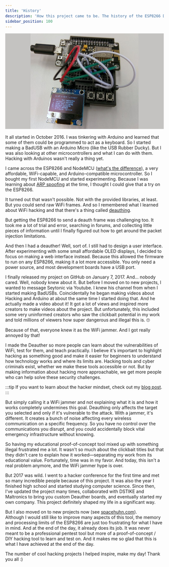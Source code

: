 ```yaml
---
title: 'History'
description: 'How this project came to be. The history of the ESP8266 Deauther.'
sidebar_position: 100
---
```


![First ESP8266 Deauther](/img/history/firstdeauther.jpg)

It all started in October 2016. I was tinkering with Arduino and learned that some of them could be programmed to act as a keyboard. So I started making a BadUSB with an Arduino Micro (like the USB Rubber Ducky). But I was also looking at other microcontrollers and what I can do with them. Hacking with Arduinos wasn't really a thing yet.  

I came across the ESP8266 and NodeMCU ([what's the difference](https://blog.spacehuhn.com/nodemcu-vs-esp8266)), a very affordable, WiFi-capable, and Arduino-compatible microcontroller. So I bought my first NodeMCU and started experimenting. Because I was learning about [ARP spoofing](https://en.wikipedia.org/wiki/ARP_spoofing) at the time, I thought I could give that a try on the ESP8266.  

It turned out that wasn't possible. Not with the provided libraries, at least. 
But you could send raw WiFi frames. And so I remembered what I learned about WiFi hacking and that there's a thing called [deauthing](https://en.wikipedia.org/wiki/Wi-Fi_deauthentication_attack). 

But getting the ESP8266 to send a deauth frame was challenging too. It took me a lot of trial and error, searching in forums, and collecting little pieces of information until I finally figured out how to get around the packet injection limitations. 

And then I had a deauther! Well, sort of. I still had to design a user interface. After experimenting with some small affordable OLED displays, I decided to focus on making a web interface instead. Because this allowed the firmware to run on any ESP8266, making it a lot more accessible. You only need a power source, and most development boards have a USB port. 

I finally released my project on GitHub on January 7, 2017. And... nobody cared. Well, nobody knew about it. But before I moved on to new projects, I wanted to message Seytonic via Youtube. I knew his channel from when I started making BadUSBs. Coincidentally he began making videos about Hacking and Arduino at about the same time I started doing that. 
And he actually made a video about it! It got a lot of views and inspired more creators to make videos about the project. But unfortunately, this included some very uninformed creators who saw the clickbait potential in my work and told millions of viewers how super dangerous and illegal this is. 🙄

Because of that, everyone knew it as the WiFi jammer. And I got really annoyed by that!

I made the Deauther so more people can learn about the vulnerabilities of WiFi, test for them, and teach practically. 
I believe it's important to highlight hacking as something good and make it easier for beginners to understand how technology works and where its limits are. 
Hacking tools and cyber criminals exist, whether we make these tools accessible or not. But by making information about hacking more approachable, we get more people who can help solve these security challenges. 

:::tip
If you want to learn about the hacker mindset, check out my [blog post](https://blog.spacehuhn.com/ethical-hacking).
:::

But simply calling it a WiFi jammer and not explaining what it is and how it works completely undermines this goal. 
Deauthing only affects the target you selected and only if it's vulnerable to the attack. 
With a jammer, it's different. It creates a bunch of noise affecting every wireless communication on a specific frequency. So you have no control over the communications you disrupt, and you could accidentally block vital emergency infrastructure without knowing.

So having my educational proof-of-concept tool mixed up with something illegal frustrated me a lot. It wasn't so much about the clickbait titles but that they didn't care to explain how it worked—separating my work from its educational value. Fortunately, time was in my favor. And today, this isn't a real problem anymore, and the WiFi jammer hype is over. 

But 2017 was wild. I went to a hacker conference for the first time and met so many incredible people because of this project. It was also the year I finished high school and started studying computer science. 
Since then, I've updated the project many times, collaborated with DSTIKE and Maltronics to bring you custom Deauther boards, and eventually started my own company. This project definitely shaped my life in a significant way.

But I also moved on to new projects now (see [spacehuhn.com](https://spacehuhn.com)).  
Although I would still like to improve many aspects of this tool, the memory and processing limits of the ESP8266 are just too frustrating for what I have in mind. And at the end of the day, it already does its job. 
It was never meant to be a professional pentest tool but more of a proof-of-concept / DIY hacking tool to learn and test on. And it makes me so glad that this is what I have achieved at the end of the day. 

The number of cool hacking projects I helped inspire, make my day!
Thank you all :)